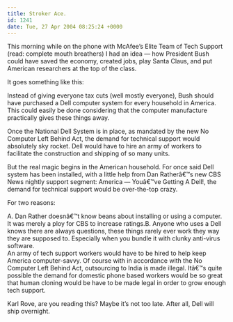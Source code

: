 ```yaml
---
title: Stroker Ace.
id: 1241
date: Tue, 27 Apr 2004 08:25:24 +0000
---
```


This morning while on the phone with McAfee’s Elite Team of Tech Support (read: complete mouth breathers) I had an idea — how President Bush could have saved the economy, created jobs, play Santa Claus, and put American researchers at the top of the class.  

It goes something like this:  

Instead of giving everyone tax cuts (well mostly everyone), Bush should have purchased a Dell computer system for every household in America. This could easily be done considering that the computer manufacture practically gives these things away.  

Once the National Dell System is in place, as mandated by the new No Computer Left Behind Act, the demand for technical support would absolutely sky rocket. Dell would have to hire an army of workers to facilitate the construction and shipping of so many units.  

But the real magic begins in the American household. For once said Dell system has been installed, with a little help from Dan Ratherâ€™s new <span class="caps">CBS</span> News nightly support segment: America — Youâ€™ve Getting A Dell!, the demand for technical support would be over-the-top crazy.  

For two reasons:



<div class="block"><span class="caps">A.</span> Dan Rather doesnâ€™t know beans about installing or using a computer. It was merely a ploy for CBS to increase ratings.<span class="caps">B.</span> Anyone who uses a Dell knows there are always questions, these things rarely ever work they way they are supposed to. Especially when you bundle it with clunky anti-virus software.



</div>An army of tech support workers would have to be hired to help keep America computer-savvy. Of course with in accordance with the No Computer Left Behind Act, outsourcing to India is made illegal. Itâ€™s quite possible the demand for domestic phone based workers would be so great that human cloning would be have to be made legal in order to grow enough tech support.  

Karl Rove, are you reading this? Maybe it’s not too late. After all, Dell will ship overnight.





